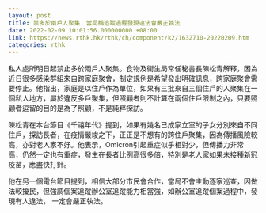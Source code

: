 ```yaml
---
layout: post
title: 禁多於兩戶人聚集　當局稱追蹤過程發現違法會嚴正執法
date: 2022-02-09 10:01:56.000000000 +08:00
link: https://news.rthk.hk/rthk/ch/component/k2/1632710-20220209.htm
categories: rthk
---
```


私人處所明日起禁止多於兩戶人聚集。食物及衞生局常任秘書長陳松青解釋，因為近日很多感染群組來自跨家庭聚會，制定規例是希望發出明確訊息，跨家庭聚會需要停止。他指出，家庭是以住戶作為單位，如果有三批來自三個住戶的人聚集在一個私人地方，屬於違反多戶聚集，但照顧者則不計算在兩個住戶限制之內，只要照顧者逗留的目的是為了照顧，不是純粹探訪。

陳松青在本台節目《千禧年代》提到，如果有幾名已成家立室的子女分別來自不同住戶，探訪長者，在疫情嚴竣之下，正正是不想有的跨住戶聚集，因為傳播風險較高，亦對老人家不好。他表示，Omicron引起重症似乎相對少，但傳播力非常高，仍然一定也有重症，發生在長者比例高很多倍，特別是老人家如果未接種新冠疫苗，應盡快打針。

他在另一個電台節目提到，相信大部分市民會合作，當局不會主動逐家巡查，因做法較擾民，但強調個案追蹤辦公室追蹤能力相當強，如辦公室追蹤個案過程中，發現有人違法， 一定會嚴正執法。
